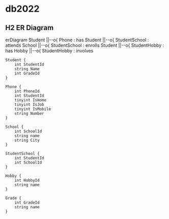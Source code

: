 # db2022

## H2 ER Diagram

erDiagram
	Student ||--o{ Phone : has
	Student ||--o{ StudentSchool : attends
	School ||--o{ StudentSchool : enrolls
	Student ||--o{ StudentHobby : has
	Hobby ||--o{ StudentHobby : involves

	Student {
		int StudentId
		string Name
		int GradeId
	}

	Phone {
		int PhoneId
		int StudentId
		tinyint IsHome
		tinyint IsJob
		tinyint IsMobile
		string Number
	}

	School {
		int SchoolId
		string name
		string City
	}

	StudentSchool {
		int StudentId
		int SchoolId
	}

	Hobby {
		int HobbyId
		string name
	}

	Grade {
		int GradeId
		string name
	}

